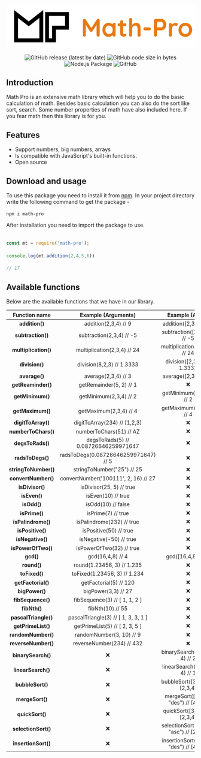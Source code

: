 <div align='center'>

![img](img/Group%204.png)

![GitHub release (latest by date)](https://img.shields.io/github/v/release/pro-js/math-pro?color=green&label=npm%20release)
![GitHub code size in bytes](https://img.shields.io/github/languages/code-size/pro-js/math-pro?color=yellow)
![Node.js Package](https://github.com/pro-js/math-pro/workflows/Node.js%20Package/badge.svg)
![GitHub](https://img.shields.io/github/license/pro-js/math-pro)

</div>

## Introduction

Math Pro is an extensive math library which will help you to do the basic calculation of math. Besides basic calculation you can also do the sort like sort, search. Some number properties of math have also included here. If you fear math then this library is for you.

## Features

- Support numbers, big numbers, arrays
- Is compatible with JavaScript's built-in functions.
- Open source

## Download and usage

To use this package you need to install it from [npm](https://www.npmjs.com/package/math-pro). In your project directory write the following command to get the package -

` npm i math-pro `

After installation you need to import the package to use.

```js

const mt = require('math-pro');

console.log(mt.addition(2,4,5,6))

// 17

```

## Available functions

Below are the available functions that we have in our library.

|    Function name     |     Example (Arguments)     |        Example (Array)        |
| :------------------: | :-------------------------: | :---------------------------: |
|    **addition()**    |    addition(2,3,4) // 9     |    addition([2,3,4]) // 9     |
|  **subtraction()**   |  subtraction(2,3,4) // -5   |  subtraction([2,34,4]) // -5  |
| **multiplication()** | multiplication(2,3,4) // 24 | multiplication([2,3,4]) // 24 |
|    **division()**    |  division(8,2,3) // 1.3333  |  division([2,3,4]) // 1.3333  |
|    **average()**     |     average(2,3,4) // 3     |     average([2,3,4]) // 3     |
|  **getReaminder()**  |  getRemainder(5, 2) // 1    |              :x:              |
|   **getMinimum()**   |   getMinimum(2,3,4) // 2    |   getMinimum([2,3,4]) // 2    |
|   **getMaximum()**   |   getMaximum(2,3,4) // 4    |   getMaximum([2,3,4]) // 4    |
|  **digitToArray()**  | digitToArray(234) // [1,2,3] | :x: |
| **numberToChars()**  | numberToChars(51) // AZ| :x: |
|   **degsToRads()**   | degsToRads(5) // 0.08726646259971647 | :x: |
|   **radsToDegs()**   | radsToDegs(0.08726646259971647) // 5 | :x: |
| **stringToNumber()** | stringToNumber("25") // 25 | :x: |
| **convertNumber()**  | convertNumber('100111', 2, 16) // 27 | :x: |
|   **isDivisor()**    | isDivisor(25, 5) // true | :x: |
|     **isEven()**     | isEven(10) // true | :x: |
|      **isOdd()**     | isOdd(10) // false | :x: |
|    **isPrime()**     | isPrime(7) // true | :x: |
|  **isPalindrome()**  | isPalindrome(232) // true | :x: |
|   **isPositive()**   | isPositive(50) // true | :x: |
|   **isNegative()**   | isNegative(-50) // true | :x: |
|  **isPowerOfTwo()**  | isPowerOfTwo(32) // true | :x: |
|       **gcd()**      | gcd(16,4,8) // 4 | gcd([16,4,8]) // 4 |
|      **round()**     | round(1.23456, 3) // 1.235 | :x: |
|     **toFixed()**    | toFixed(1.23456, 3) // 1.234 | :x: |
|  **getFactorial()**  | getFactorial(5) // 120 | :x: |
|    **bigPower()**    | bigPower(3,3) // 27 | :x: |
|   **fibSequence()**  | fibSequence(3) // [ 1, 1, 2 ] | :x: |
|      **fibNth()**    | fibNth(10) // 55 | :x: |
| **pascalTriangle()** | pascalTriangle(3) // [ 1, 3, 3, 1 ] | :x: |
|  **getPrimeList()**  | getPrimeList(5) // [ 2, 3, 5 ] | :x: |
|  **randomNumber()**  | randomNumber(3, 10) // 9 | :x: |
| **reverseNumber()**  | reverseNumber(234) // 432 | :x: |
|  **binarySearch()**  | :x: | binarySearch([2,3,4], 4) // 2 |
|  **linearSearch()**  | :x: | linearSearch([3,4,2], 4) // 1 |
|   **bubbleSort()**   | :x: | bubbleSort([3,2,4]) // [2,3,4] |
|    **mergeSort()**   | :x: | mergeSort([3,2,4], "des") // [4,3,2] |
|   **quickSort()**    | :x: | quickSort([3,2,4]) // [2,3,4] |
| **selectionSort()**  | :x: | selectionSort([3,2,4], "asc") // [2,3,4] |
| **insertionSort()**  | :x: | insertionSort([3,2,4], "des") // [4,3,2] |
